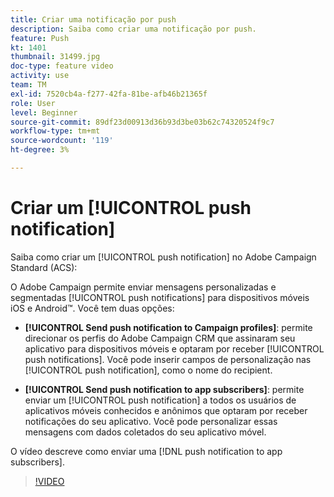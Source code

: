 ```yaml
---
title: Criar uma notificação por push
description: Saiba como criar uma notificação por push.
feature: Push
kt: 1401
thumbnail: 31499.jpg
doc-type: feature video
activity: use
team: TM
exl-id: 7520cb4a-f277-42fa-81be-afb46b21365f
role: User
level: Beginner
source-git-commit: 89df23d00913d36b93d3be03b62c74320524f9c7
workflow-type: tm+mt
source-wordcount: '119'
ht-degree: 3%

---
```


# Criar um [!UICONTROL push notification]

Saiba como criar um [!UICONTROL push notification] no Adobe Campaign Standard (ACS):

O Adobe Campaign permite enviar mensagens personalizadas e segmentadas [!UICONTROL push notifications] para dispositivos móveis iOS e Android™. Você tem duas opções:

* **[!UICONTROL Send push notification to Campaign profiles]**: permite direcionar os perfis do Adobe Campaign CRM que assinaram seu aplicativo para dispositivos móveis e optaram por receber [!UICONTROL push notifications]. Você pode inserir campos de personalização nas [!UICONTROL push notification], como o nome do recipient.

* **[!UICONTROL Send push notification to app subscribers]**: permite enviar um [!UICONTROL push notification] a todos os usuários de aplicativos móveis conhecidos e anônimos que optaram por receber notificações do seu aplicativo. Você pode personalizar essas mensagens com dados coletados do seu aplicativo móvel.

O vídeo descreve como enviar uma [!DNL push notification to app subscribers].

>[!VIDEO](https://video.tv.adobe.com/v/31499?quality=12&learn=on)
